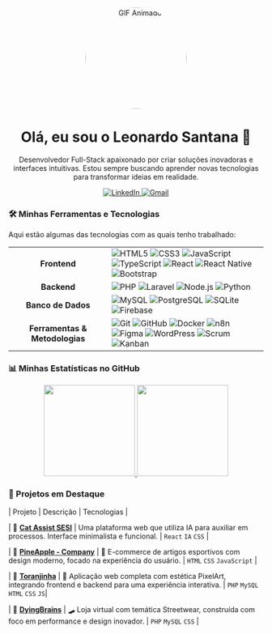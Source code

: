 <div align="center">
  <a href="https://github.com/leonardosantana214">
    <img src="https://i.pinimg.com/originals/ed/98/a0/ed98a01d1e5f3edae97a7b30fb950d0c.gif" width="200px" style="border-radius: 50%;" alt="GIF Animado"/>
  </a>
  
  <h1>
    Olá, eu sou o Leonardo Santana 👋
  </h1>
  
  <p>
    Desenvolvedor Full-Stack apaixonado por criar soluções inovadoras e interfaces intuitivas. Estou sempre buscando aprender novas tecnologias para transformar ideias em realidade.
  </p>

  <a href="www.linkedin.com/in/leonardo-cardoso-ferreira-de-santana-169a76346" target="_blank">
    <img src="https://img.shields.io/badge/LinkedIn-0077B5?style=for-the-badge&logo=linkedin&logoColor=white" alt="LinkedIn"/>
  </a>
  <a href="mailto:dev.leonardosantana@gmail.com">
    <img src="https://img.shields.io/badge/Gmail-D14836?style=for-the-badge&logo=gmail&logoColor=white" alt="Gmail"/>
  </a>
</div>



### 🛠️ Minhas Ferramentas e Tecnologias

Aqui estão algumas das tecnologias com as quais tenho trabalhado:

<table>
  <tr>
    <td align="center" width="180">
      <strong>Frontend</strong>
    </td>
    <td>
      <img src="https://img.shields.io/badge/HTML5-E34F26?style=for-the-badge&logo=html5&logoColor=white" alt="HTML5"/>
      <img src="https://img.shields.io/badge/CSS3-1572B6?style=for-the-badge&logo=css3&logoColor=white" alt="CSS3"/>
      <img src="https://img.shields.io/badge/JavaScript-F7DF1E?style=for-the-badge&logo=javascript&logoColor=black" alt="JavaScript"/>
      <img src="https://img.shields.io/badge/TypeScript-3178C6?style=for-the-badge&logo=typescript&logoColor=white" alt="TypeScript"/>
      <img src="https://img.shields.io/badge/React-20232A?style=for-the-badge&logo=react&logoColor=61DAFB" alt="React"/>
      <img src="https://img.shields.io/badge/React_Native-20232A?style=for-the-badge&logo=react&logoColor=61DAFB" alt="React Native"/>
      <img src="https://img.shields.io/badge/Bootstrap-7952B3?style=for-the-badge&logo=bootstrap&logoColor=white" alt="Bootstrap"/>
    </td>
  </tr>
  <tr>
    <td align="center">
      <strong>Backend</strong>
    </td>
    <td>
      <img src="https://img.shields.io/badge/PHP-777BB4?style=for-the-badge&logo=php&logoColor=white" alt="PHP"/>
      <img src="https://img.shields.io/badge/Laravel-FF2D20?style=for-the-badge&logo=laravel&logoColor=white" alt="Laravel"/>
      <img src="https://img.shields.io/badge/Node.js-339933?style=for-the-badge&logo=nodedotjs&logoColor=white" alt="Node.js"/>
      <img src="https://img.shields.io/badge/Python-3776AB?style=for-the-badge&logo=python&logoColor=white" alt="Python"/>
    </td>
  </tr>
  <tr>
    <td align="center">
      <strong>Banco de Dados</strong>
    </td>
    <td>
      <img src="https://img.shields.io/badge/MySQL-4479A1?style=for-the-badge&logo=mysql&logoColor=white" alt="MySQL"/>
      <img src="https://img.shields.io/badge/PostgreSQL-4169E1?style=for-the-badge&logo=postgresql&logoColor=white" alt="PostgreSQL"/>
      <img src="https://img.shields.io/badge/SQLite-003B57?style=for-the-badge&logo=sqlite&logoColor=white" alt="SQLite"/>
      <img src="https://img.shields.io/badge/Firebase-FFCA28?style=for-the-badge&logo=firebase&logoColor=black" alt="Firebase"/>
    </td>
  </tr>
    <tr>
    <td align="center">
      <strong>Ferramentas & Metodologias</strong>
    </td>
    <td>
      <img src="https://img.shields.io/badge/Git-F05032?style=for-the-badge&logo=git&logoColor=white" alt="Git"/>
      <img src="https://img.shields.io/badge/GitHub-181717?style=for-the-badge&logo=GitHub&logoColor=white" alt="GitHub"/>
      <img src="https://img.shields.io/badge/Docker-2496ED?style=for-the-badge&logo=docker&logoColor=white" alt="Docker"/>
      <img src="https://img.shields.io/badge/n8n-1A1A1A?style=for-the-badge&logo=n8n&logoColor=white" alt="n8n"/>
      <img src="https://img.shields.io/badge/Figma-F24E1E?style=for-the-badge&logo=figma&logoColor=white" alt="Figma"/>
      <img src="https://img.shields.io/badge/WordPress-21759B?style=for-the-badge&logo=WordPress&logoColor=white" alt="WordPress"/>
      <img src="https://img.shields.io/badge/Scrum-0078D4?style=for-the-badge&logo=scrum&logoColor=white" alt="Scrum"/>
      <img src="https://img.shields.io/badge/Kanban-0078D4?style=for-the-badge&logo=trello&logoColor=white" alt="Kanban"/>
    </td>
  </tr>
</table>


### 📊 Minhas Estatísticas no GitHub

<div align="center">
  <a href="https://github.com/leonardosantana214">
    <img height="180em" src="https://github-readme-stats.vercel.app/api?username=leonardosantana214&show_icons=true&theme=dracula&include_all_commits=true&count_private=true"/>
    <img height="180em" src="https://github-readme-stats.vercel.app/api/top-langs/?username=leonardosantana214&layout=compact&langs_count=7&theme=dracula"/>
  </a>
</div>



### 🚀 Projetos em Destaque

| Projeto | Descrição | Tecnologias |

| 🔗 [**Cat Assist SESI**](https://github.com/PabloCamiloJesus/cat-assist-web) | Uma plataforma web que utiliza IA para auxiliar em processos. Interface minimalista e funcional. | `React` `IA` `CSS` |

| 🔗 [**PineApple - Company**](https://github.com/leonardosantana214/PineApple-Company) | 👕 E-commerce de artigos esportivos com design moderno, focado na experiência do usuário. | `HTML` `CSS` `JavaScript` |

| 🔗 [**Toranjinha**](https://github.com/leonardosantana214/Toranjinha-3) | 🍊 Aplicação web completa com estética PixelArt, integrando frontend e backend para uma experiência interativa. | `PHP` `MySQL` `HTML` `CSS` `JS`|

| 🔗 [**DyingBrains**](https://github.com/leonardosantana214/DyingBrains) | 🛹 Loja virtual com temática Streetwear, construída com foco em performance e design inovador. | `PHP` `MySQL` `CSS` |

